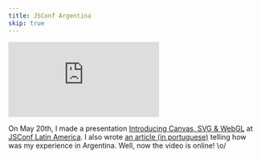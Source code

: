 ```yaml
---
title: JSConf Argentina
skip: true
---
```


<div class="iframe-wrap">
  <iframe src="http://blip.tv/play/AYL_pwUC.html?p=1" frameborder="0" allowfullscreen="true">
  </iframe>
</div>

On May 20th, I made a presentation [Introducing Canvas, SVG & WebGL](http://talks.zenorocha.com/jsconf/) at [JSConf Latin America](http://jsconf.com.ar). I also wrote [an article (in portuguese)](/relato-jsconfar) telling how was my experience in Argentina. Well, now the video is online! \o/